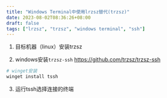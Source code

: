 ```yaml
---
title: "Windows Terminal中使用lrzsz替代(trzsz)"
date: 2023-08-02T08:36:26+08:00
draft: false
tags: ["lrzsz", "trzsz", "windows terminal", "ssh"]
---
```


1. 目标机器（linux）安装trzsz

2. windows安装`trzsz-ssh`
https://github.com/trzsz/trzsz-ssh
```powershell
# winget安装
winget install tssh
```

3. 运行tssh选择连接的终端